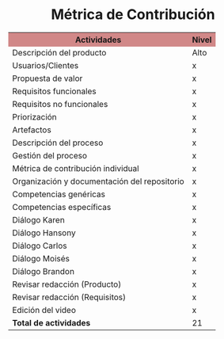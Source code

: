 ﻿<center><h1>Métrica de Contribución</h1></center>

<table align=center>  
   <tr>  
      <th bgcolor="#D18888" >Actividades</th>  
      <th bgcolor="#D18888" >Nivel</th>  
   </tr> 
    <tr>  
      <td>Descripción del producto</td>  
       <td>Alto</td>  
   </tr> 
   <tr>  
      <td>Usuarios/Clientes</td>  
       <td>x</td>  
   </tr> 
   <tr>  
      <td>Propuesta de valor</td>  
       <td>x</td>  
   </tr> 
    <tr>  
      <td>Requisitos funcionales</td>  
      <td>x</td>  
   </tr> 
    <tr>  
      <td>Requisitos no funcionales</td>  
       <td>x</td>  
   </tr> 
   <tr>  
      <td>Priorización</td>  
       <td>x</td>  
   </tr> 
    <tr>  
      <td>Artefactos</td>  
       <td>x</td>  
   </tr> 
     <tr>  
      <td>Descripción del proceso</td>  
        <td>x</td>  
   </tr> 
    <tr>  
      <td>Gestión del proceso</td> 
      <td>x </td>   
   </tr> 
    <tr>  
      <td>Métrica de contribución individual</td> 
      <td>x </td>   
   </tr> 
   <tr>  
      <td>Organización y documentación del repositorio</td>  
       <td>x</td>  
   </tr> 
   <tr>  
      <td>Competencias genéricas</td>  
       <td>x</td>  
   </tr> 
    <tr>  
      <td>Competencias específicas</td>  
       <td>x</td>  
   </tr> 
   <tr>  
      <td>Diálogo Karen</td>  
       <td>x</td>  
   </tr> 
    <tr>  
      <td>Diálogo Hansony</td>  
       <td>x</td>  
   </tr> 
    <tr>  
      <td>Diálogo Carlos</td>  
       <td>x</td>  
   </tr> 
    <tr>  
      <td>Diálogo Moisés</td>  
       <td>x</td>  
   </tr> 
    <tr>  
      <td>Diálogo Brandon</td>  
       <td>x</td>  
   </tr> 
     <tr>  
      <td>Revisar redacción (Producto)</td>  
       <td>x</td>  
   </tr> 
    <tr>  
      <td>Revisar redacción (Requisitos)</td>  
       <td>x</td>  
   </tr> 
    <tr>  
      <td>Edición del video</td>  
       <td>x</td>  
   </tr> 
    <tr>  
      <td><strong>Total de actividades</strong></td>  
       <td>21</td>  
   </tr> 
  </table>
<!--stackedit_data:
eyJoaXN0b3J5IjpbNjg3MTQzMjM4LDMwNTExNDIxOV19
-->